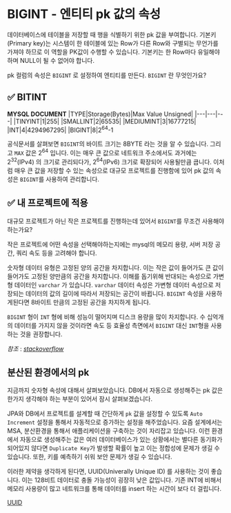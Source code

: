 # BIGINT - 엔티티 pk 값의 속성

데이터베이스에 테이블을 저장할 때 행을 식별하기 위한 pk 값을 부여합니다. 
기본키(Primary key)는 시스템이 한 테이블에 있는 Row가 다른 Row와 구별되는 무언가를 가져야 하므로 이 역할을 PK값이 수행할 수 있습니다. 기본키는 한 Row마다 유일해야 하며 NULL이 될 수 없어야 합니다.

pk 컬럼의 속성은 `BIGINT` 로 설정하여 엔티티를 만든다. `BIGINT` 란 무엇인가요?

## ✅ BITINT
**MYSQL DOCUMENT**
|TYPE|Storage(Bytes)|Max Value Unsigned|
|---|---|---|
|TINYINT|1|255|
|SMALLINT|2|65535|
|MEDIUMINT|3|16777215|
|INT|4|4294967295|
|BIGINT|8|2<sup>64</sup>-1

공식문서를 살펴보면 `BIGINT`의 바이트 크기는 8BYTE 라는 것을 알 수 있습니다. 그리고 `MAX` 값은  2<sup>64</sup> 입니다. 이는 매우 큰 값으로 네트워크 주소에서도 과거에는 2<sup>32</sup>(IPv4) 의 크기로 관리되다가, 2<sup>64</sup>(IPv6) 크기로 확장되어 사용될만큼 큽니다. 
이처럼 매우 큰 값을 저장할 수 있는 속성으로 대규모 프로젝트를 진행함에 있어 pk 값의 속성은 `BIGINT`를 사용하여 관리합니다. 

## ✅ 내 프로젝트에 적용
대규모 프로젝트가 아닌 작은 프로젝트를 진행하는데 있어서 `BIGINT`를 무조건 사용해야하는가요? 

작은 프로젝트에 어떤 속성을 선택해야하는지에는 mysql의 메모리 용량, 서버 저장 공간, 쿼리 속도 등을 고려해야 합니다. 

숫자형 데이터 유형은 고정된 양의 공간을 차지합니다. 이는 작은 값이 들어가도 큰 값이 들어가도 고정된 양만큼의 공간을 차지합니다. 이해를 돕기위해 반대되는 속성으로 가변형 데이터인 `varchar` 가 있습니다. `varchar` 데이터 속성은 가변형 데이터 속성으로 저장되는 데이터의 값의 길이에 따라서 저장되는 공간이 바뀝니다. `BIGINT` 속성을 사용하게된다면 8바이트 만큼의 고정된 공간을 차지하게 됩니다.    

`BIGINT` 형이 `INT` 형에 비해 성능이 떨어지며 디스크 용량을 많이 차지합니다. 수 십억개의 데이터를 가지지 않을 것이라면 속도 등 효율성 측면에서 `BIGINT` 대신 `INT`형을 사용하는 것을 권장합니다. 

*참조* : [*stackoverflow*](https://stackoverflow.com/questions/34508152/memory-allocation-in-mysql-datatypes)

## 분산된 환경에서의 pk
지금까지 숫자형 속성에 대해서 살펴보았습니다. DB에서 자동으로 생성해주는 pk 값은 한가지 생각해야 하는 부분이 있어서 잠시 살펴보겠습니다.

JPA와 DB에서 프로젝트를 설계할 때 간단하게 `pk` 값을 설정할 수 있도록 `Auto Increment` 설정을 통해서 자동적으로 증가하는 설정을 해주었습니다. 요즘 설계에서는 MSA, 분산환경을 통해서 애플리케이션을 구축하는 것이 자리잡고 있습니다. 이런 환경에서 자동으로 생성해주는 값은 여러 데이터베이스가 있는 상황에서는 별다른 동기화가 되어있지 않다면 `Duplicate Key`가 발생할 확률이 높고 이는 정합성에 문제가 생길 수 있습니다. 또한, 키를 예측하기 쉬워 보안 문제가 생길 수 있습니다.

이러한 제약을 생각하게 된다면, UUID(Univerally Unique ID) 를 사용하는 것이 좋습니다. 이는 128비트 데이터로 충돌 가능성이 굉장히 낮은 값입니다. 기존 INT에 비해서 메모리 사용량이 많고 네트워크를 통해 데이터를 insert 하는 시간이 보다 더 걸립니다.

[UUID](/sprint-mission//mission01/uuid/✅UUID.md)
